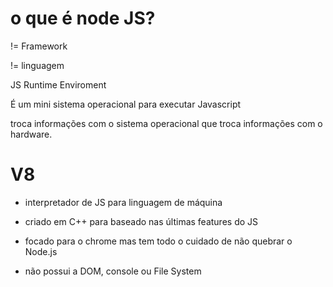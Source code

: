 # o que é node JS?

!= Framework

!= linguagem

JS Runtime Enviroment

É um mini sistema operacional para executar Javascript

troca informações com o sistema operacional que troca informações com o hardware.

# V8

- interpretador de JS para linguagem de máquina

- criado em C++ para
baseado nas últimas features do JS

- focado para o chrome mas tem todo o cuidado de não quebrar o Node.js

- não possui a DOM, console ou File System